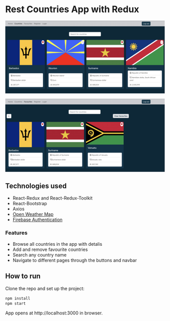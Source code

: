 # Rest Countries App with Redux

![Screenshot](./src/assets/countries.jpeg)


![Screenshot](./src/assets/favourites.jpeg)

## Technologies used

- React-Redux and React-Redux-Toolkit
- React-Bootstrap
- Axios
- [Open Weather Map](https://openweathermap.org/)
- [Firebase Authentication](https://firebase.google.com/)

### Features

- Browse all countries in the app with detalis
- Add and remove favourite countries
- Search any country name
- Navigate to different pages through the buttons and navbar

## How to run

Clone the repo and set up the project:

```
npm install
npm start 
```

App opens at http://localhost:3000 in browser.

